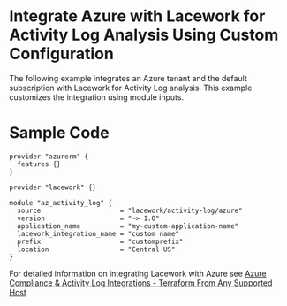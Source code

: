 # Integrate Azure with Lacework for Activity Log Analysis Using Custom Configuration

The following example integrates an Azure tenant and the default subscription with Lacework for Activity Log analysis. This example customizes the integration using module inputs.

# Sample Code

```hcl
provider "azurerm" {
  features {}
}

provider "lacework" {}

module "az_activity_log" {
  source                    = "lacework/activity-log/azure"
  version                   = "~> 1.0"
  application_name          = "my-custom-application-name"
  lacework_integration_name = "custom name"
  prefix                    = "customprefix"
  location                  = "Central US"
}
```

For detailed information on integrating Lacework with Azure see [Azure Compliance & Activity Log Integrations - Terraform From Any Supported Host](https://support.lacework.com/hc/en-us/articles/360058966313-Azure-Compliance-Activity-Log-Integrations-Terraform-From-Any-Supported-Host)
